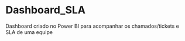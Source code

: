 # Dashboard_SLA
Dashboard criado no Power BI para acompanhar os chamados/tickets e SLA de uma equipe
